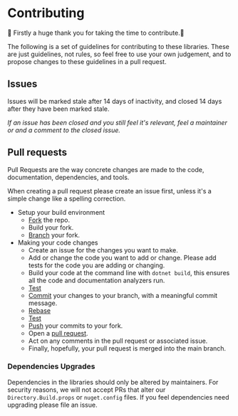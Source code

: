 ﻿# Contributing

🎉 Firstly a huge thank you for taking the time to contribute.🎉

The following is a set of guidelines for contributing to these libraries.
These are just guidelines, not rules, so feel free to use your own judgement, and to propose changes to these guidelines in a pull request.

## Issues

Issues will be marked stale after 14 days of inactivity, and closed 14 days after they have been marked stale.

_If an issue has been closed and you still feel it's relevant, feel a maintainer or and a comment to the closed issue._

## Pull requests

Pull Requests are the way concrete changes are made to the code, documentation, dependencies, and tools.

When creating a pull request please create an issue first, unless it's a simple change like a spelling correction.

* Setup your build environment
  * [Fork](https://docs.github.com/en/pull-requests/collaborating-with-pull-requests/working-with-forks/about-forks) the repo.
  * Build your fork.
  * [Branch](https://docs.github.com/en/pull-requests/collaborating-with-pull-requests/proposing-changes-to-your-work-with-pull-requests/about-branches) your fork.
* Making your code changes
  * Create an issue for the changes you want to make.
  * Add or change the code you want to add or change. Please add tests for the code you are adding or changing.
  * Build your code at the command line with `dotnet build`, this ensures all the code and documentation analyzers run.
  * [Test](https://learn.microsoft.com/en-us/dotnet/core/tools/dotnet-test)
  * [Commit](https://docs.github.com/en/pull-requests/committing-changes-to-your-project/creating-and-editing-commits/about-commits)
    your changes to your branch, with a meaningful commit message.
  * [Rebase](https://docs.github.com/en/get-started/using-git/about-git-rebase)
  * [Test](https://learn.microsoft.com/en-us/dotnet/core/tools/dotnet-test)
  * [Push](https://docs.github.com/en/get-started/using-git/pushing-commits-to-a-remote-repository) your commits to your fork.
  * Open a [pull request](https://docs.github.com/en/pull-requests/collaborating-with-pull-requests/proposing-changes-to-your-work-with-pull-requests/about-pull-requests).
  * Act on any comments in the pull request or associated issue.
  * Finally, hopefully, your pull request is merged into the main branch.

### Dependencies Upgrades

Dependencies in the libraries should only be altered by maintainers.
For security reasons, we will not accept PRs that alter our `Directory.Build.props` or `nuget.config` files.
If you feel dependencies need upgrading please file an issue.
